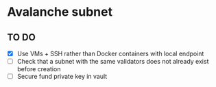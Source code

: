 # Avalanche subnet

## TO DO

- [x] Use VMs + SSH rather than Docker containers with local endpoint
- [ ] Check that a subnet with the same validators does not already exist before creation
- [ ] Secure fund private key in vault

